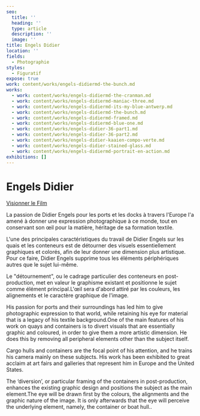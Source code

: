 ```yaml
---
seo:
  title: ''
  heading: ''
  type: article
  description: ''
  image: ''
title: Engels Didier
location: ''
fields:
  - Photographie
styles:
  - Figuratif
expose: true
work: content/works/engels-didiermd-the-bunch.md
works:
  - work: content/works/engels-didiermd-the-cranman.md
  - work: content/works/engels-didiermd-maniac-three.md
  - work: content/works/engels-didiermd-its-my-blue-antwerp.md
  - work: content/works/engels-didiermd-the-bunch.md
  - work: content/works/engels-didiermd-framed.md
  - work: content/works/engels-didiermd-blue-one.md
  - work: content/works/engels-didier-36-part1.md
  - work: content/works/engels-didier-36-part2.md
  - work: content/works/engels-didier-kaaien-compo-verte.md
  - work: content/works/engels-didier-stained-glass.md
  - work: content/works/engels-didiermd-portrait-en-action.md
exhibitions: []
---
```


# Engels Didier

[Visionner le Film](https://galerie-gaia.s3.eu-west-3.amazonaws.com/forestry/ "didier engels")

La passion de Didier Engels pour les ports et les docks à travers l'Europe l'a amené à donner une expression photographique à ce monde, tout en conservant son œil pour la matière, héritage de sa formation textile.

L'une des principales caractéristiques du travail de Didier Engels sur les quais et les conteneurs est de détourner des visuels essentiellement graphiques et colorés, afin de leur donner une dimension plus artistique. Pour ce faire, Didier Engels supprime tous les éléments périphériques autres que le sujet lui-même.

Le "détournement", ou le cadrage particulier des conteneurs en post-production, met en valeur le graphisme existant et positionne le sujet comme élément principal.L'œil sera d'abord attiré par les couleurs, les alignements et le caractère graphique de l'image.

His passion for ports and their surroundings has led him to give photographic expression to that world, while retaining his eye for material that is a legacy of his textile background.One of the main features of his work on quays and containers is to divert visuals that are essentially graphic and coloured, in order to give them a more artistic dimension. He does this by removing all peripheral elements other than the subject itself.

Cargo hulls and containers are the focal point of his attention, and he trains his camera mainly on these subjects. His work has been exhibited to great acclaim at art fairs and galleries that represent him in Europe and the United States.

The ‘diversion’, or particular framing of the containers in post-production, enhances the existing graphic design and positions the subject as the main element.The eye will be drawn first by the colours, the alignments and the graphic nature of the image. It is only afterwards that the eye will perceive the underlying element, namely, the container or boat hull..
